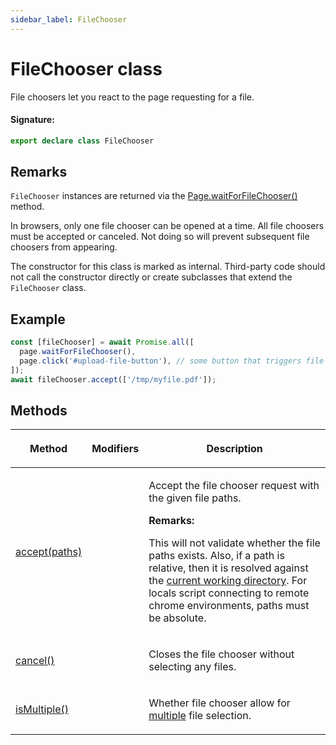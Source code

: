 ```yaml
---
sidebar_label: FileChooser
---
```


# FileChooser class

File choosers let you react to the page requesting for a file.

#### Signature:

```typescript
export declare class FileChooser
```

## Remarks

`FileChooser` instances are returned via the [Page.waitForFileChooser()](./puppeteer.page.waitforfilechooser.md) method.

In browsers, only one file chooser can be opened at a time. All file choosers must be accepted or canceled. Not doing so will prevent subsequent file choosers from appearing.

The constructor for this class is marked as internal. Third-party code should not call the constructor directly or create subclasses that extend the `FileChooser` class.

## Example

```ts
const [fileChooser] = await Promise.all([
  page.waitForFileChooser(),
  page.click('#upload-file-button'), // some button that triggers file selection
]);
await fileChooser.accept(['/tmp/myfile.pdf']);
```

## Methods

<table><thead><tr><th>

Method

</th><th>

Modifiers

</th><th>

Description

</th></tr></thead>
<tbody><tr><td>

<span id="accept">[accept(paths)](./puppeteer.filechooser.accept.md)</span>

</td><td>

</td><td>

Accept the file chooser request with the given file paths.

**Remarks:**

This will not validate whether the file paths exists. Also, if a path is relative, then it is resolved against the [current working directory](https://nodejs.org/api/process.html#process_process_cwd). For locals script connecting to remote chrome environments, paths must be absolute.

</td></tr>
<tr><td>

<span id="cancel">[cancel()](./puppeteer.filechooser.cancel.md)</span>

</td><td>

</td><td>

Closes the file chooser without selecting any files.

</td></tr>
<tr><td>

<span id="ismultiple">[isMultiple()](./puppeteer.filechooser.ismultiple.md)</span>

</td><td>

</td><td>

Whether file chooser allow for [multiple](https://developer.mozilla.org/en-US/docs/Web/HTML/Element/input/file#attr-multiple) file selection.

</td></tr>
</tbody></table>
